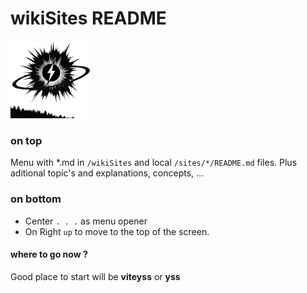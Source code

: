 # wikiSites README

<img title="viteyss" src="/icons/ico_viteyss_128.png" alt="viteyss_logo" data-align="inline">




### on top

Menu with *.md in `/wikiSites` and local `/sites/*/README.md` files. Plus aditional topic's and explanations, concepts, ...


### on bottom

- Center ` . . . ` as menu opener
- On Right `up` to move to the top of the screen.


#### where to go now ?

Good place to start will be **viteyss** or **yss** 